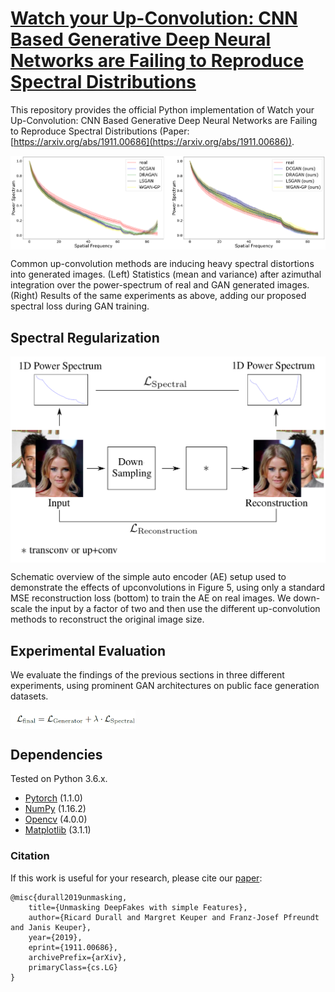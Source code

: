 # [Watch your Up-Convolution: CNN Based Generative Deep Neural Networks are Failing to Reproduce Spectral Distributions](https://arxiv.org/abs/1911.00686)

This repository provides the official Python implementation of Watch your Up-Convolution: CNN Based Generative Deep Neural Networks are Failing to Reproduce Spectral Distributions (Paper: [https://arxiv.org/abs/1911.00686](https://arxiv.org/abs/1911.00686)).

<img align="center" src="imgs/celeba.png" width="1000"/>

Common up-convolution methods are inducing
heavy spectral distortions into generated images. (Left)
Statistics (mean and variance) after azimuthal
integration over the power-spectrum of real and GAN generated images. 
(Right) Results of the same experiments as above, adding
our proposed spectral loss during GAN training.

## Spectral Regularization

<img align="center" src="imgs/regularization.PNG" width="1000"/>

Schematic overview of the simple auto encoder
(AE) setup used to demonstrate the effects of upconvolutions
in Figure 5, using only a standard MSE reconstruction
loss (bottom) to train the AE on real images.
We down-scale the input by a factor of two and then use the
different up-convolution methods to reconstruct the original
image size. 

## Experimental Evaluation

We evaluate the findings of the previous sections in three
different experiments, using prominent GAN architectures
on public face generation datasets.

<img align="center" src="imgs/formula.PNG" width="200"/>


## Dependencies
Tested on Python 3.6.x.
* [Pytorch](https://pytorch.org/get-started/previous-versions/) (1.1.0)
* [NumPy](http://www.numpy.org/) (1.16.2)
* [Opencv](https://opencv.org/opencv-4-0/) (4.0.0)
* [Matplotlib](https://matplotlib.org/) (3.1.1)



###  Citation
If this work is useful for your research, please cite our [paper](https://arxiv.org/abs/1911.00686):
```
@misc{durall2019unmasking,
    title={Unmasking DeepFakes with simple Features},
    author={Ricard Durall and Margret Keuper and Franz-Josef Pfreundt and Janis Keuper},
    year={2019},
    eprint={1911.00686},
    archivePrefix={arXiv},
    primaryClass={cs.LG}
}
```
